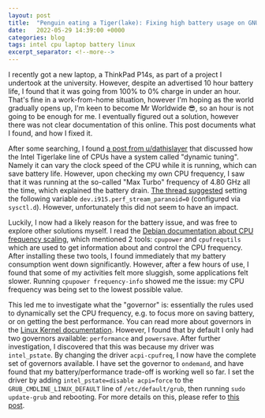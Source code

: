 ```yaml
---
layout: post
title:  "Penguin eating a Tiger(lake): Fixing high battery usage on GNU/Linux+Intel"
date:   2022-05-29 14:39:00 +0000
categories: blog
tags: intel cpu laptop battery linux
excerpt_separator: <!--more-->
---
```


I recently got a new laptop, a ThinkPad P14s, as part of a project I undertook at the university.
However, despite an advertised 10 hour battery life, I found that it was going from 100% to 0% charge in under an hour.
That's fine in a work-from-home situation, however I'm hoping as the world gradually opens up, I'm keen to become Mr Worldwide 😎, so an hour is not going to be enough for me.
I eventually figured out a solution, however there was not clear documentation of this online.
This post documents what I found, and how I fixed it.

<!--more-->

After some searching, I found [a post from u/dathislayer](https://www.reddit.com/r/linux/comments/u7zxa0/psa_for_intel_tiger_lake_dynamic_tuning_laptops/) that discussed how the Intel Tigerlake line of CPUs have a system called "dynamic tuning".
Namely it can vary the clock speed of the CPU while it is running, which can save battery life.
However, upon checking my own CPU frequency, I saw that it was running at the so-called "Max Turbo" frequency of 4.80 GHz all the time, which explained the battery drain.
[The thread suggested](https://www.reddit.com/r/linux/comments/u7zxa0/psa_for_intel_tiger_lake_dynamic_tuning_laptops/) setting the following variable `dev.i915.perf_stream_paranoid=0` (configured via `sysctl.d`).
However, unfortunately this did not seem to have an impact.

Luckily, I now had a likely reason for the battery issue, and was free to explore other solutions myself.
I read the [Debian documentation about CPU frequency scaling](https://wiki.debian.org/CpuFrequencyScaling), which mentioned 2 tools: `cpupower` and `cpufrequtils` which are used to get information about and control the CPU frequency.
After installing these two tools, I found immediately that my battery consumption went down significantly.
However, after a few hours of use, I found that some of my activities felt more sluggish, some applications felt slower.
Running `cpupower frequency-info` showed me the issue: my CPU frequency was being set to the lowest possible value.

This led me to investigate what the "governor" is: essentially the rules used to dynamically set the CPU frequency, e.g. to focus more on saving battery, or on getting the best performance.
You can read more about governors in the [Linux Kernel documentation](https://kernel.org/doc/Documentation/cpu-freq/governors.txt).
However, I found that by default I only had two governors available: `performance` and `powersave`.
After further investigation, I discovered that this was because my driver was `intel_pstate`.
By changing the driver `acpi-cpufreq`, I now have the complete set of governors available.
I have set the governor to `ondemand`, and have found that my battery/performance trade-off is working well so far.
I set the driver by adding `intel_pstate=disable acpi=force` to the `GRUB_CMDLINE_LINUX_DEFAULT` line of `/etc/default/grub`, then running `sudo update-grub` and rebooting.
For more details on this, please refer to [this post](https://stackoverflow.com/questions/52477213/how-to-forcefully-disable-intel-pstate-intel-pstate-is-enabled-on-reboot-even-w).
